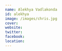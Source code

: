 ```yaml
---
name: Alekhya Vadlakonda
id: alekhya
image: /images/chris.jpg
cover:
website:
twitter: 
facebook:
location: 
---
```


